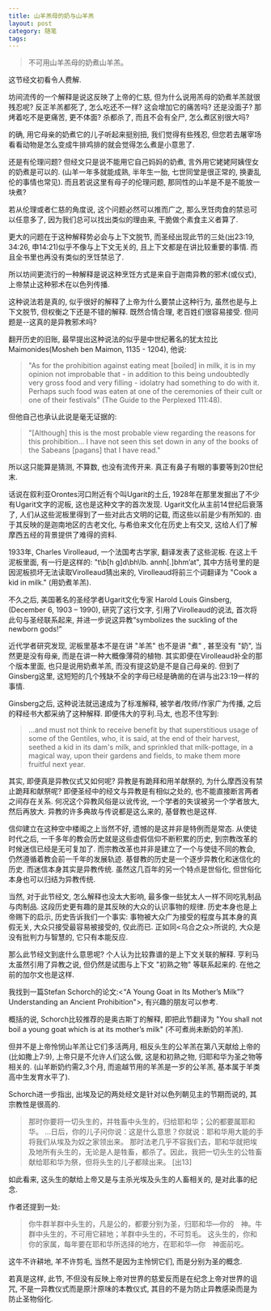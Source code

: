 ```yaml
---
title: 山羊羔母的奶与山羊羔
layout: post
category: 随笔
tags:
---
```


> 不可用山羊羔母的奶煮山羊羔。

这节经文初看令人费解.

坊间流传的一个解释是说这反映了上帝的仁慈, 但为什么说用羔母的奶煮羊羔就很残忍呢? 反正羊羔都死了, 怎么吃还不一样? 这会增加它的痛苦吗? 还是没面子? 那烤着吃不是更痛苦, 更不体面? 杀都杀了, 而且不会有全尸, 怎么煮区别很大吗?

的确, 用它母亲的奶煮它的儿子听起来挺别扭, 我们觉得有些残忍, 但您若去屠宰场看看动物是怎么变成牛排鸡排的就会觉得怎么煮是小意思了. 

还是有伦理问题? 但经文只是说不能用它自己妈妈的奶煮, 言外用它姥姥阿姨侄女的奶煮是可以的. (山羊一年多就能成熟, 半年生一胎, 七世同堂是很正常的, 换妻乱伦的事情也常见). 而且若说这里有母子的伦理问题, 那同性的山羊是不是不能放一块煮? 

若从伦理或者仁慈的角度说, 这个问题必然可以推而广之, 那么烹饪肉食的禁忌可以任意多了, 因为我们总可以找出类似的理由来, 干脆做个素食主义者算了.

更大的问题在于这种解释势必会与上下文脱节, 而圣经出现此节的三处(出23:19, 34:26, 申14:21)似乎不像与上下文无关的, 且上下文都是在讲比较重要的事情. 而且全书里也再没有类似的烹饪禁忌了.

所以坊间更流行的一种解释是说这种烹饪方式是来自于迦南异教的邪术(或仪式), 上帝禁止这种邪术在以色列传播.

这种说法若是真的, 似乎很好的解释了上帝为什么要禁止这种行为, 虽然也是与上下文脱节, 但权衡之下还是不错的解释. 既然合情合理, 老百姓们很容易接受. 但问题是--这真的是异教邪术吗?

翻开历史的旧账, 最早提出这种说法的似乎是中世纪著名的犹太拉比Maimonides(Mosheh ben Maimon, 1135 - 1204), 他说:

>"As for the prohibition against eating meat [boiled] in milk, it
is in my opinion not improbable that - in addition to this being
undoubtedly very gross food and very filling - idolatry had
something to do with it. Perhaps such food was eaten at one of
the ceremonies of their cult or one of their festivals" (The
Guide to the Perplexed 111:48).

但他自己也承认此说是毫无证据的:

>"[Although] this is the most probable view regarding the reasons
for this prohibition... I have not seen this set down in any of
the books of the Sabeans [pagans] that I have read."

所以这只能算是猜测, 不算数, 也没有流传开来. 真正有鼻子有眼的事要等到20世纪末.

话说在叙利亚Orontes河口附近有个叫Ugarit的土丘, 1928年在那里发掘出了不少有Ugarit文字的泥板, 这也是这种文字的首次发现. Ugarit文化从主前14世纪后衰落了, 人们从这些泥板里得到了一些对此古文明的记载, 而这些以前是少有所知的. 由于其反映的是迦南地区的古老文化, 与希伯来文化在历史上有交叉, 这给人们了解摩西五经的背景提供了难得的资料. 

1933年, Charles Virolleaud, 一个法国考古学家, 翻译发表了这些泥板. 在这上千泥板里面, 有一行是这样的: "t\b[h g]d\bh\lb. annh[.]bhm’at", 其中方括号里的是因泥板损坏无法读取Virolleaud猜出来的, Virolleaud将前三个词翻译为 "Cook a kid in milk." (用奶煮羊羔).

不久之后, 美国著名的圣经学者Ugarit文化专家 Harold Louis Ginsberg, (December 6, 1903 – 1990), 研究了这行文字, 引用了Virolleaud的说法, 首次将此句与圣经联系起来, 并进一步说这异教“symbolizes the suckling of the newborn gods!”

近代学者研究发现, 泥板里基本不是在讲 "羊羔" 也不是讲 "煮" , 甚至没有 "奶", 当然更是没有母亲, 而是在讲一种大概像薄荷的植物. 其实即便在Virolleaud补全的那个版本里面, 也只是说用奶煮羊羔, 而没有提这奶是不是自己母亲的. 但到了Ginsberg这里, 这短短的几个残缺不全的字母已经是确凿的在讲与出23:19一样的事情.

Ginsberg之后, 这种说法就迅速成为了标准解释, 被学者/牧师/作家广为传播, 之后的释经书大都采纳了这种解释. 即便伟大的亨利.马太, 也忍不住写到:

>...and must not think to receive benefit by that superstitious usage of some of the Gentiles, who, it is said, at the end of their harvest, seethed a kid in its dam's milk, and sprinkled that milk-pottage, in a magical way, upon their gardens and fields, to make them more fruitful next year.

其实, 即便真是异教仪式又如何呢? 异教是有跪拜和用羊献祭的, 为什么摩西没有禁止跪拜和献祭呢? 即便圣经中的经文与异教是有相似之处的, 也不能直接断言两者之间存在关系. 何况这个异教风俗是以讹传讹, 一个学者的失误被另一个学者放大, 然后再放大. 异教的许多典故与传说都是这么来的, 基督教也是这样.

信仰建立在这种空中楼阁之上当然不好, 遗憾的是这并非是特例而是常态. 从使徒时代之后, 一千多年的教会历史就是这些虚假信仰不断积累的历史, 到宗教改革的时候迷信已经是无可复加了. 而宗教改革也并非是建立了一个与使徒不同的教会, 仍然遵循着教会前一千年的发展轨迹. 基督教的历史是一个逐步异教化和迷信化的历史. 而迷信本身其实是异教传统. 虽然这几百年的另一个特点是世俗化, 但世俗化本身也可以归结为异教传统. 

当然, 对于此节经文, 怎么解释也没太大影响, 最多像一些犹太人一样不同吃乳制品与肉制品. 这段历史更有趣的是其反映的大众的认识事物的规律. 历史本身也是上帝赐下的启示, 历史告诉我们一个事实: 事物被大众广为接受的程度与其本身的真假无关, 大众只接受最容易被接受的, 仅此而已. 正如同<乌合之众>所说的, 大众是没有批判力与智慧的, 它只有本能反应. 

那么此节经文到底什么意思呢? 个人认为比较靠谱的是上下文关联的解释. 亨利马太虽然引用了异教之说, 但仍然是试图与上下文 "初熟之物" 等联系起来的. 在他之前的加尔文也是这样. 

我找到一篇Stefan Schorch的论文:<“A Young Goat in Its Mother’s Milk”? Understanding an Ancient Prohibition">, 有兴趣的朋友可以参考.

概括的说, Schorch比较推荐的是奥古斯丁的解释, 即把此节翻译为 "You shall not boil a young goat which is at its mother’s milk" (不可煮尚未断奶的羊羔). 

但并不是上帝怜悯山羊羔让它们多活两月, 相反头生的公羊羔在第八天献给上帝的(比如撒上7:9), 上帝只是不允许人们这么做, 这是和初熟之物, 归耶和华为圣之物等相关的. (山羊断奶约需2,3个月, 而逾越节用的羊羔是一岁的公羊羔, 基本属于羊类高中生发育水平了).

Schorch进一步指出, 出埃及记的两处经文是针对以色列朝见主的节期而说的, 其宗教性是很高的. 

>那时你要将一切头生的，并牲畜中头生的，归给耶和华；公的都要属耶和华。
>...日后，你的儿子问你说：这是什么意思？你就说：耶和华用大能的手将我们从埃及为奴之家领出来。 那时法老几乎不容我们去，耶和华就把埃及地所有头生的，无论是人是牲畜，都杀了。因此，我把一切头生的公牲畜献给耶和华为祭，但将头生的儿子都赎出来。 [出13]

如此看来, 这头生的献给上帝又是与主杀光埃及头生的人畜相关的, 是对此事的纪念. 

作者还提到一处:
> 你牛群羊群中头生的，凡是公的，都要分别为圣，归耶和华―你的　神。牛群中头生的，不可用它耕地；羊群中头生的，不可剪毛。 这头生的，你和你的家属，每年要在耶和华所选择的地方，在耶和华―你　神面前吃。

这牛不许耕地, 羊不许剪毛, 当然不是因为主怜悯它们, 而是分别为圣的概念. 

若真是这样, 此节, 不但没有反映上帝对世界的慈爱反而是在纪念上帝对世界的诅咒, 不是一异教仪式而是原汁原味的本教仪式, 其目的不是为防止异教感染而是为防止圣物俗化.